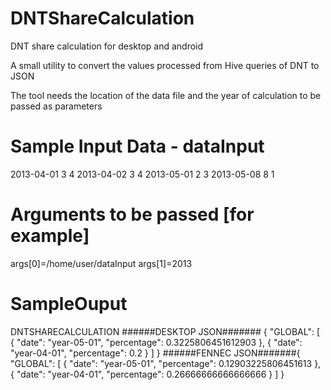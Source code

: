 DNTShareCalculation
===================

DNT share calculation for desktop and android 


A small utility to convert the values processed from Hive queries of DNT to JSON

The tool needs the location of the data file and the year of calculation to be passed as  parameters


Sample Input Data - dataInput
=============================

2013-04-01 3 4
2013-04-02 3 4
2013-05-01 2 3
2013-05-08 8 1


Arguments to be passed [for example]
=====================================
args[0]=/home/user/dataInput
args[1]=2013


SampleOuput
===============
DNTSHARECALCULATION
######DESKTOP JSON####### {
  "GLOBAL": [
    {
      "date": "year-05-01",
      "percentage": 0.3225806451612903
    },
    {
      "date": "year-04-01",
      "percentage": 0.2
    }
  ]
}
######FENNEC JSON#######{
  "GLOBAL": [
    {
      "date": "year-05-01",
      "percentage": 0.12903225806451613
    },
    {
      "date": "year-04-01",
      "percentage": 0.26666666666666666
    }
  ]
}


